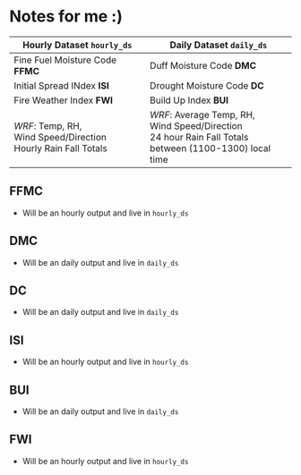 # Notes for me :) 


| Hourly Dataset `hourly_ds`  | Daily Dataset `daily_ds`  | 
 --------------------------- | ------------------------- |
| Fine Fuel Moisture Code **FFMC**  | Duff Moisture Code **DMC**  |
| Initial Spread INdex **ISI**  | Drought Moisture Code **DC**  |
| Fire Weather Index **FWI** | Build Up Index **BUI** |
| *WRF*: Temp, RH, <br> Wind Speed/Direction <br> Hourly Rain Fall Totals | *WRF*: Average Temp, RH, <br> Wind Speed/Direction <br> 24 hour Rain Fall Totals <br> between (1100-1300) local time|



## FFMC
- Will be an hourly output and live in `hourly_ds`

## DMC
- Will be an daily output and live in `daily_ds`



## DC
- Will be an daily output and live in `daily_ds`



## ISI
- Will be an hourly output and live in `hourly_ds`


## BUI 
- Will be an daily output and live in `daily_ds`




## FWI
- Will be an hourly output and live in `hourly_ds`



